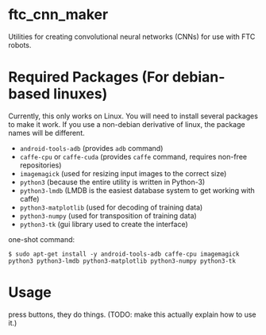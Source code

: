 # ftc_cnn_maker
Utilities for creating convolutional neural networks (CNNs) for use with FTC robots.

# Required Packages (For debian-based linuxes)
Currently, this only works on Linux. You will need to install several packages to make it 
work. If you use a non-debian derivative of linux, the package names will be different.
- `android-tools-adb` (provides `adb` command)
- `caffe-cpu` or `caffe-cuda` (provides `caffe` command, requires non-free repositories)
- `imagemagick` (used for resizing input images to the correct size)
- `python3` (because the entire utility is written in Python-3)
- `python3-lmdb` (LMDB is the easiest database system to get working with caffe)
- `python3-matplotlib` (used for decoding of training data)
- `python3-numpy` (used for transposition of training data)
- `python3-tk` (gui library used to create the interface)

one-shot command:

    $ sudo apt-get install -y android-tools-adb caffe-cpu imagemagick python3 python3-lmdb python3-matplotlib python3-numpy python3-tk

# Usage
press buttons, they do things. (TODO: make this actually explain how to use it.)
